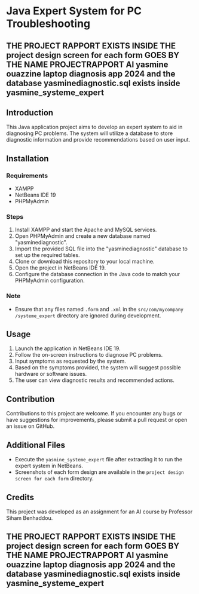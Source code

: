 # Java Expert System for PC Troubleshooting

## THE PROJECT RAPPORT EXISTS INSIDE THE project design screen for each form GOES BY THE NAME PROJECTRAPPORT AI yasmine ouazzine laptop diagnosis app 2024 and the database yasminediagnostic.sql exists inside yasmine_systeme_expert 

## Introduction

This Java application project aims to develop an expert system to aid in diagnosing PC problems. The system will utilize a database to store diagnostic information and provide recommendations based on user input.

## Installation

### Requirements
- XAMPP
- NetBeans IDE 19
- PHPMyAdmin

### Steps
1. Install XAMPP and start the Apache and MySQL services.
2. Open PHPMyAdmin and create a new database named "yasminediagnostic".
3. Import the provided SQL file into the "yasminediagnostic" database to set up the required tables.
4. Clone or download this repository to your local machine.
5. Open the project in NetBeans IDE 19.
6. Configure the database connection in the Java code to match your PHPMyAdmin configuration.

### Note
- Ensure that any files named `.form` and `.xml` in the `src/com/mycompany /systeme_expert` directory are ignored during development.

## Usage

1. Launch the application in NetBeans IDE 19.
2. Follow the on-screen instructions to diagnose PC problems.
3. Input symptoms as requested by the system.
4. Based on the symptoms provided, the system will suggest possible hardware or software issues.
5. The user can view diagnostic results and recommended actions.

## Contribution

Contributions to this project are welcome. If you encounter any bugs or have suggestions for improvements, please submit a pull request or open an issue on GitHub.

## Additional Files

- Execute the `yasmine_systeme_expert` file  after extracting it to run the expert system in NetBeans.
- Screenshots of each form design are available in the `project design screen for each form` directory.

## Credits

This project was developed as an assignment for an AI course by Professor Siham Benhaddou.


## THE PROJECT RAPPORT EXISTS INSIDE THE project design screen for each form GOES BY THE NAME PROJECTRAPPORT AI yasmine ouazzine laptop diagnosis app 2024 and the database yasminediagnostic.sql exists inside yasmine_systeme_expert 
